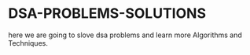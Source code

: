 # DSA-PROBLEMS-SOLUTIONS
here we are going to slove dsa problems and learn more Algorithms and Techniques.
